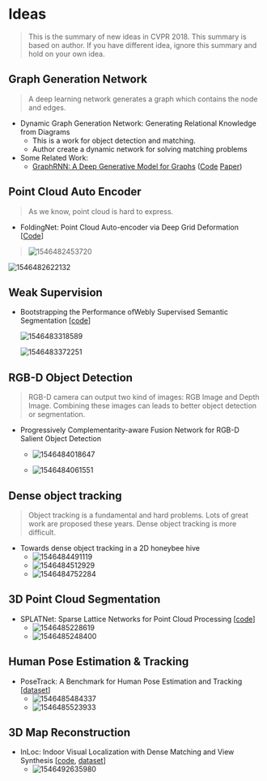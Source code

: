 # Ideas

> This is the summary of new ideas in CVPR 2018.  This summary is based on author. If you have different idea, ignore this summary and hold on your own idea.



## Graph Generation Network

> A deep learning network generates a graph which contains the node and edges.

- Dynamic Graph Generation Network: Generating Relational Knowledge from Diagrams
  - This is a work for object detection and matching.
  - Author create a dynamic network for solving matching problems
- Some Related Work:
  - [GraphRNN: A Deep Generative Model for Graphs](https://duvenaud.github.io/learn-discrete/slides/graphrnn.pdf) ([Code](https://github.com/JiaxuanYou/graph-generation) [Paper](https://arxiv.org/pdf/1802.08773))



## Point Cloud Auto Encoder

> As we know, point cloud is hard to express. 

- FoldingNet: Point Cloud Auto-encoder via Deep Grid Deformation [[Code]()]

> ![1546482453720](./img/1546482453720.png)

![1546482622132](./img/1546482622132.png)

## Weak Supervision

- Bootstrapping the Performance ofWebly Supervised Semantic Segmentation [[code](https://github.com/ascust/BDWSS)]

  ![1546483318589](img/1546483318589.png)

  ![1546483372251](img/1546483372251.png)


## RGB-D Object Detection

> RGB-D camera can output two kind of images: RGB Image and Depth Image. Combining these images can leads to better object detection or segmentation.

- Progressively Complementarity-aware Fusion Network for RGB-D Salient Object Detection

  - ![1546484018647](img/1546484018647.png)

  - ![1546484061551](img/1546484061551.png)


## Dense object tracking

> Object tracking is a fundamental and hard problems. Lots of great work are proposed these years. Dense object tracking is more difficult.

- Towards dense object tracking in a 2D honeybee hive 
  - ![1546484491119](img/1546484491119.png)
  - ![1546484512929](img/1546484512929.png)
  - ![1546484752284](img/1546484752284.png)



## 3D Point Cloud Segmentation

- SPLATNet: Sparse Lattice Networks for Point Cloud Processing [[code](https://github.com/NVlabs/splatnet)]
  - ![1546485228619](img/1546485228619.png)
  - ![1546485248400](img/1546485248400.png)

## Human Pose Estimation & Tracking

- PoseTrack: A Benchmark for Human Pose Estimation and Tracking [[dataset](https://posetrack.net/)]
  - ![1546485484337](img/1546485484337.png)
  - ![1546485523933](img/1546485523933.png)

## 3D Map Reconstruction

- InLoc: Indoor Visual Localization with Dense Matching and View Synthesis [[code](http://www.ok.sc.e.titech.ac.jp/INLOC/), [dataset](http://www.ok.sc.e.titech.ac.jp/INLOC/)] 
  - ![1546492635980](img/1546492635980.png)

